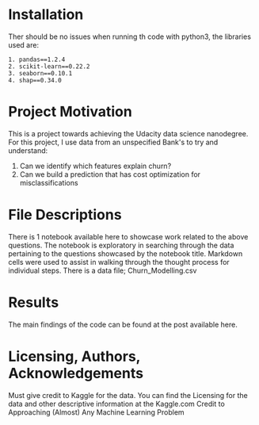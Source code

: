 # Installation
Ther should be no issues when running th code with python3, the libraries used are:

    1. pandas==1.2.4
    2. scikit-learn==0.22.2
    3. seaborn==0.10.1
    4. shap==0.34.0

# Project Motivation
This is a project towards achieving the Udacity data science nanodegree.
For this project, I use data from an unspecified Bank's to try and understand:

1. Can we identify which features explain churn?
2. Can we build a prediction that has cost optimization for misclassifications


# File Descriptions
There is 1 notebook available here to showcase work related to the above questions. 
The notebook is exploratory in searching through the data pertaining to the questions showcased by the notebook title. Markdown cells were used to assist in walking through the thought process for individual steps.
There is a data file; Churn_Modelling.csv

# Results
The main findings of the code can be found at the post available here.

# Licensing, Authors, Acknowledgements
Must give credit to Kaggle for the data. You can find the Licensing for the data and other descriptive information at the Kaggle.com
Credit to Approaching (Almost) Any Machine Learning Problem

